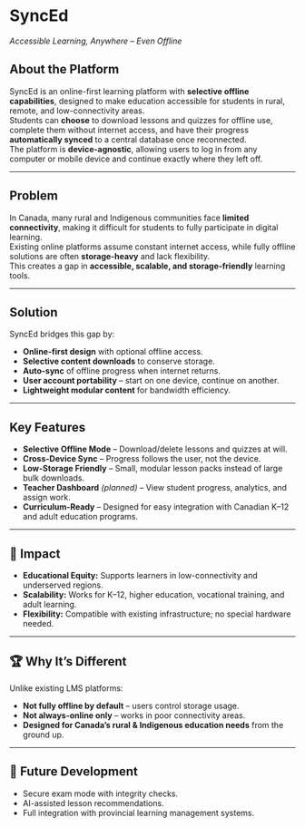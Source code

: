 # SyncEd  
*Accessible Learning, Anywhere – Even Offline*

## About the Platform  
SyncEd is an online-first learning platform with **selective offline capabilities**, designed to make education accessible for students in rural, remote, and low-connectivity areas.  
Students can **choose** to download lessons and quizzes for offline use, complete them without internet access, and have their progress **automatically synced** to a central database once reconnected.  
The platform is **device-agnostic**, allowing users to log in from any computer or mobile device and continue exactly where they left off.

---

## Problem  
In Canada, many rural and Indigenous communities face **limited connectivity**, making it difficult for students to fully participate in digital learning.  
Existing online platforms assume constant internet access, while fully offline solutions are often **storage-heavy** and lack flexibility.  
This creates a gap in **accessible, scalable, and storage-friendly** learning tools.

---

## Solution  
SyncEd bridges this gap by:
- **Online-first design** with optional offline access.  
- **Selective content downloads** to conserve storage.  
- **Auto-sync** of offline progress when internet returns.  
- **User account portability** – start on one device, continue on another.  
- **Lightweight modular content** for bandwidth efficiency.  

---

## Key Features  
- **Selective Offline Mode** – Download/delete lessons and quizzes at will.  
- **Cross-Device Sync** – Progress follows the user, not the device.  
- **Low-Storage Friendly** – Small, modular lesson packs instead of large bulk downloads.  
- **Teacher Dashboard** *(planned)* – View student progress, analytics, and assign work.  
- **Curriculum-Ready** – Designed for easy integration with Canadian K–12 and adult education programs.  

---

## 🚀 Impact  
- **Educational Equity:** Supports learners in low-connectivity and underserved regions.  
- **Scalability:** Works for K–12, higher education, vocational training, and adult learning.  
- **Flexibility:** Compatible with existing infrastructure; no special hardware needed.  

---

## 🏆 Why It’s Different  
Unlike existing LMS platforms:
- **Not fully offline by default** – users control storage usage.  
- **Not always-online only** – works in poor connectivity areas.  
- **Designed for Canada’s rural & Indigenous education needs** from the ground up.  

---

## 📅 Future Development  
- Secure exam mode with integrity checks.  
- AI-assisted lesson recommendations.  
- Full integration with provincial learning management systems.  
